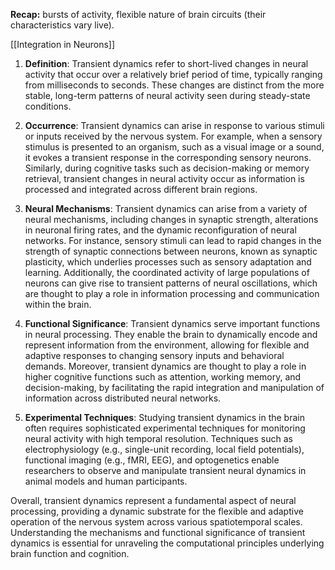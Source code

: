 **Recap:** bursts of activity, flexible nature of brain circuits (their characteristics vary live).

[[Integration in Neurons]]

1. **Definition**: Transient dynamics refer to short-lived changes in neural activity that occur over a relatively brief period of time, typically ranging from milliseconds to seconds. These changes are distinct from the more stable, long-term patterns of neural activity seen during steady-state conditions.

2. **Occurrence**: Transient dynamics can arise in response to various stimuli or inputs received by the nervous system. For example, when a sensory stimulus is presented to an organism, such as a visual image or a sound, it evokes a transient response in the corresponding sensory neurons. Similarly, during cognitive tasks such as decision-making or memory retrieval, transient changes in neural activity occur as information is processed and integrated across different brain regions.

3. **Neural Mechanisms**: Transient dynamics can arise from a variety of neural mechanisms, including changes in synaptic strength, alterations in neuronal firing rates, and the dynamic reconfiguration of neural networks. For instance, sensory stimuli can lead to rapid changes in the strength of synaptic connections between neurons, known as synaptic plasticity, which underlies processes such as sensory adaptation and learning. Additionally, the coordinated activity of large populations of neurons can give rise to transient patterns of neural oscillations, which are thought to play a role in information processing and communication within the brain.

4. **Functional Significance**: Transient dynamics serve important functions in neural processing. They enable the brain to dynamically encode and represent information from the environment, allowing for flexible and adaptive responses to changing sensory inputs and behavioral demands. Moreover, transient dynamics are thought to play a role in higher cognitive functions such as attention, working memory, and decision-making, by facilitating the rapid integration and manipulation of information across distributed neural networks.

5. **Experimental Techniques**: Studying transient dynamics in the brain often requires sophisticated experimental techniques for monitoring neural activity with high temporal resolution. Techniques such as electrophysiology (e.g., single-unit recording, local field potentials), functional imaging (e.g., fMRI, EEG), and optogenetics enable researchers to observe and manipulate transient neural dynamics in animal models and human participants.

Overall, transient dynamics represent a fundamental aspect of neural processing, providing a dynamic substrate for the flexible and adaptive operation of the nervous system across various spatiotemporal scales. Understanding the mechanisms and functional significance of transient dynamics is essential for unraveling the computational principles underlying brain function and cognition.